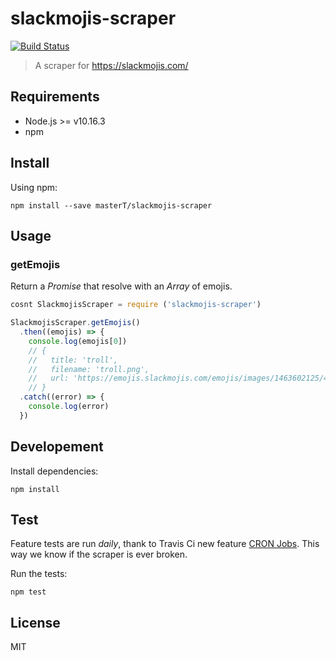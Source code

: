 # slackmojis-scraper

[![Build Status](https://travis-ci.org/masterT/slackmojis-scraper.svg?branch=master)](https://travis-ci.org/masterT/slackmojis-scraper)

> A scraper for https://slackmojis.com/

## Requirements

- Node.js >= v10.16.3
- npm

## Install

Using npm:

```shell
npm install --save masterT/slackmojis-scraper
```

## Usage

### getEmojis

Return a _Promise_ that resolve with an _Array_ of emojis.

```js
cosnt SlackmojisScraper = require ('slackmojis-scraper')

SlackmojisScraper.getEmojis()
  .then((emojis) => {
    console.log(emojis[0])
    // {
    //   title: 'troll',
    //   filename: 'troll.png',
    //   url: 'https://emojis.slackmojis.com/emojis/images/1463602125/429/troll.png?1463602125' }
    // }
  .catch((error) => {
    console.log(error)
  })
```

## Developement

Install dependencies:

```shell
npm install
```

## Test

Feature tests are run _daily_, thank to Travis Ci new feature [CRON Jobs](https://docs.travis-ci.com/user/cron-jobs/). This way we know if the scraper is ever broken.

Run the tests:

```shell
npm test
```

## License

MIT
